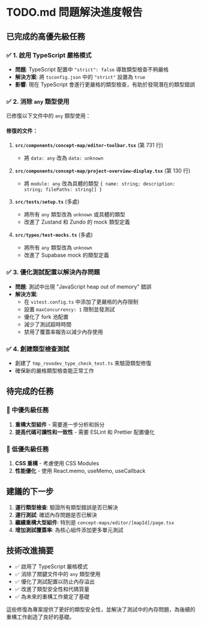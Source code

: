 # TODO.md 問題解決進度報告

## 已完成的高優先級任務

### ✅ 1. 啟用 TypeScript 嚴格模式
- **問題**: TypeScript 配置中 `"strict": false` 導致類型檢查不夠嚴格
- **解決方案**: 將 `tsconfig.json` 中的 `"strict"` 設置為 `true`
- **影響**: 現在 TypeScript 會進行更嚴格的類型檢查，有助於發現潛在的類型錯誤

### ✅ 2. 消除 `any` 類型使用
已修復以下文件中的 `any` 類型使用：

#### 修復的文件：
1. **`src/components/concept-map/editor-toolbar.tsx`** (第 731 行)
   - 將 `data: any` 改為 `data: unknown`

2. **`src/components/concept-map/project-overview-display.tsx`** (第 130 行)
   - 將 `module: any` 改為具體的類型 `{ name: string; description: string; filePaths: string[] }`

3. **`src/tests/setup.ts`** (多處)
   - 將所有 `any` 類型改為 `unknown` 或具體的類型
   - 改進了 Zustand 和 Zundo 的 mock 類型定義

4. **`src/types/test-mocks.ts`** (多處)
   - 將所有 `any` 類型改為 `unknown`
   - 改進了 Supabase mock 的類型定義

### ✅ 3. 優化測試配置以解決內存問題
- **問題**: 測試中出現 "JavaScript heap out of memory" 錯誤
- **解決方案**: 
  - 在 `vitest.config.ts` 中添加了更嚴格的內存限制
  - 設置 `maxConcurrency: 1` 限制並發測試
  - 優化了 fork 池配置
  - 減少了測試超時時間
  - 禁用了覆蓋率報告以減少內存使用

### ✅ 4. 創建類型檢查測試
- 創建了 `tmp_rovodev_type_check_test.ts` 來驗證類型修復
- 確保新的嚴格類型檢查能正常工作

## 待完成的任務

### 🔄 中優先級任務
1. **重構大型組件** - 需要進一步分析和拆分
2. **提高代碼可讀性和一致性** - 需要 ESLint 和 Prettier 配置優化

### 🔄 低優先級任務
1. **CSS 重構** - 考慮使用 CSS Modules
2. **性能優化** - 使用 React.memo, useMemo, useCallback

## 建議的下一步

1. **運行類型檢查**: 驗證所有類型錯誤是否已解決
2. **運行測試**: 確認內存問題是否已解決
3. **繼續重構大型組件**: 特別是 `concept-maps/editor/[mapId]/page.tsx`
4. **增加測試覆蓋率**: 為核心組件添加更多單元測試

## 技術改進摘要

- ✅ 啟用了 TypeScript 嚴格模式
- ✅ 消除了關鍵文件中的 `any` 類型使用
- ✅ 優化了測試配置以防止內存溢出
- ✅ 改進了類型安全性和代碼質量
- ✅ 為未來的重構工作奠定了基礎

這些修復為專案提供了更好的類型安全性，並解決了測試中的內存問題，為後續的重構工作創造了良好的基礎。